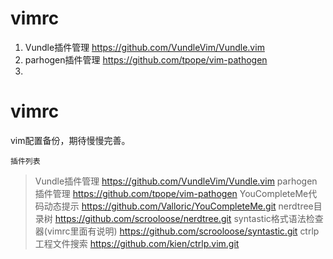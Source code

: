 # vimrc

1. Vundle插件管理  https://github.com/VundleVim/Vundle.vim
2. parhogen插件管理  https://github.com/tpope/vim-pathogen 
3.

vimrc
=====

vim配置备份，期待慢慢完善。

``````
插件列表
``````
> Vundle插件管理	https://github.com/VundleVim/Vundle.vim
> parhogen插件管理	https://github.com/tpope/vim-pathogen 
> YouCompleteMe代码动态提示		https://github.com/Valloric/YouCompleteMe.git
> nerdtree目录树	https://github.com/scrooloose/nerdtree.git
> syntastic格式语法检查器(vimrc里面有说明)	https://github.com/scrooloose/syntastic.git
> ctrlp工程文件搜索  https://github.com/kien/ctrlp.vim.git 
> 
